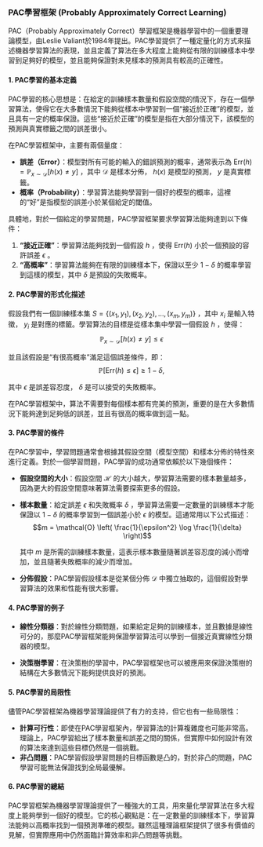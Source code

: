 ### PAC學習框架 (Probably Approximately Correct Learning)

PAC（Probably Approximately Correct）學習框架是機器學習中的一個重要理論模型，由Leslie Valiant於1984年提出。PAC學習提供了一種定量化的方式來描述機器學習算法的表現，並且定義了算法在多大程度上能夠從有限的訓練樣本中學習到足夠好的模型，並且能夠保證對未見樣本的預測具有較高的正確性。

#### 1. **PAC學習的基本定義**

PAC學習的核心思想是：在給定的訓練樣本數量和假設空間的情況下，存在一個學習算法，使得它在大多數情況下能夠從樣本中學習到一個“接近於正確”的模型，並且具有一定的概率保證。這些“接近於正確”的模型是指在大部分情況下，該模型的預測與真實標籤之間的誤差很小。

在PAC學習框架中，主要有兩個量度：
- **誤差（Error）**：模型對所有可能的輸入的錯誤預測的概率，通常表示為  $`\text{Err}(h) = \mathbb{P}_{x \sim \mathcal{D}}[h(x) \neq y]`$ ，其中  $`\mathcal{D}`$  是樣本分佈， $`h(x)`$  是模型的預測， $`y`$  是真實標籤。
- **概率（Probability）**：學習算法能夠學習到一個好的模型的概率，這裡的“好”是指模型的誤差小於某個給定的閾值。

具體地，對於一個給定的學習問題，PAC學習框架要求學習算法能夠達到以下條件：
1. **“接近正確”**：學習算法能夠找到一個假設  $`h`$ ，使得  $`\text{Err}(h)`$  小於一個預設的容許誤差  $`\epsilon`$ 。
2. **“高概率”**：學習算法能夠在有限的訓練樣本下，保證以至少  $`1 - \delta`$  的概率學習到這樣的模型，其中  $`\delta`$  是預設的失敗概率。

#### 2. **PAC學習的形式化描述**

假設我們有一個訓練樣本集  $`S = \{(x_1, y_1), (x_2, y_2), \dots, (x_m, y_m)\}`$ ，其中  $`x_i`$  是輸入特徵， $`y_i`$  是對應的標籤。學習算法的目標是從樣本集中學習一個假設  $`h`$ ，使得：
$$\mathbb{P}_{x \sim \mathcal{D}}[h(x) \neq y] \leq \epsilon$$

並且該假設是“有很高概率”滿足這個誤差條件，即：
$$\mathbb{P}[\text{Err}(h) \leq \epsilon] \geq 1 - \delta,$$

其中  $`\epsilon`$  是誤差容忍度， $`\delta`$  是可以接受的失敗概率。

在PAC學習框架中，算法不需要對每個樣本都有完美的預測，重要的是在大多數情況下能夠達到足夠低的誤差，並且有很高的概率做到這一點。

#### 3. **PAC學習的條件**

在PAC學習中，學習問題通常會根據其假設空間（模型空間）和樣本分佈的特性來進行定義。對於一個學習問題，PAC學習的成功通常依賴於以下幾個條件：
- **假設空間的大小**：假設空間  $`\mathcal{H}`$  的大小越大，學習算法需要的樣本數量越多，因為更大的假設空間意味著算法需要探索更多的假設。
- **樣本數量**：給定誤差  $`\epsilon`$  和失敗概率  $`\delta`$ ，學習算法需要一定數量的訓練樣本才能保證以  $`1 - \delta`$  的概率學習到一個誤差小於  $`\epsilon`$  的模型。這通常用以下公式描述：
  $$m = \mathcal{O} \left( \frac{1}{\epsilon^2} \log \frac{1}{\delta} \right)$$

  其中  $`m`$  是所需的訓練樣本數量，這表示樣本數量隨著誤差容忍度的減小而增加，並且隨著失敗概率的減少而增加。
  
- **分佈假設**：PAC學習假設樣本是從某個分佈  $`\mathcal{D}`$  中獨立抽取的，這個假設對學習算法的效果和性能有很大影響。

#### 4. **PAC學習的例子**

- **線性分類器**：對於線性分類問題，如果給定足夠的訓練樣本，並且數據是線性可分的，那麼PAC學習框架能夠保證學習算法可以學到一個接近真實線性分類器的模型。
  
- **決策樹學習**：在決策樹的學習中，PAC學習框架也可以被應用來保證決策樹的結構在大多數情況下能夠提供良好的預測。

#### 5. **PAC學習的局限性**

儘管PAC學習框架為機器學習理論提供了有力的支持，但它也有一些局限性：
- **計算可行性**：即使在PAC學習框架內，學習算法的計算複雜度也可能非常高。理論上，PAC學習給出了樣本數量和誤差之間的關係，但實際中如何設計有效的算法來達到這些目標仍然是一個挑戰。
- **非凸問題**：PAC學習假設學習問題的目標函數是凸的，對於非凸的問題，PAC學習可能無法保證找到全局最優解。

#### 6. **PAC學習的總結**

PAC學習框架為機器學習理論提供了一種強大的工具，用來量化學習算法在多大程度上能夠學到一個好的模型。它的核心觀點是：在一定數量的訓練樣本下，學習算法能夠以高概率找到一個預測準確的模型。雖然這種理論框架提供了很多有價值的見解，但實際應用中仍然面臨計算效率和非凸問題等挑戰。